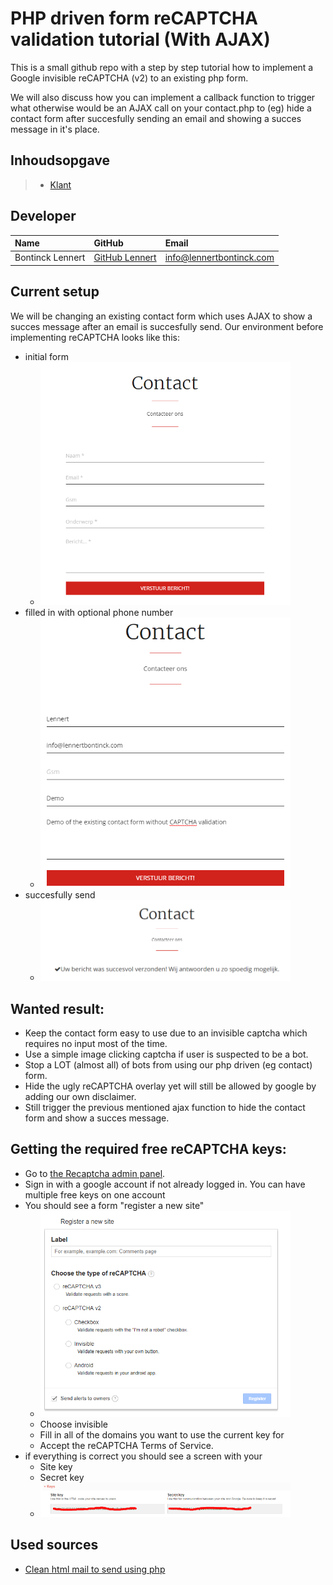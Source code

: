 # PHP driven form reCAPTCHA validation tutorial (With AJAX)

This is a small github repo with a step by step tutorial how to implement a Google invisible reCAPTCHA (v2) to an existing php form. 

We will also discuss how you can implement a callback function to trigger what otherwise would be an AJAX call on your contact.php to (eg) hide a contact form after succesfully sending an email and showing a succes message in it's place.

## Inhoudsopgave

> - [Klant](#klant)


## Developer

| Name     | GitHub                        | Email                               |
| :---     | :---                          | :---                                |
| Bontinck Lennert | [GitHub Lennert](https://www.github.com/pikawika) | [info@lennertbontinck.com](mailto:info@lennertbontinck.com) |

## Current setup

We will be changing an existing contact form which uses AJAX to show a succes message after an email is succesfully send. Our environment before implementing reCAPTCHA looks like this:

- initial form
	- <kbd><img src="assets/before/empty-form.PNG" width="400"></kbd>
- filled in with optional phone number
	- <kbd><img src="assets/before/filled-in.PNG" width="400"></kbd>
- succesfully send 
	- <kbd><img src="assets/before/success.PNG" width="400"></kbd>

## Wanted result:

- Keep the contact form easy to use due to an invisible captcha which requires no input most of the time.
- Use a simple image clicking captcha if user is suspected to be a bot.
- Stop a LOT (almost all) of bots from using our php driven (eg contact) form.
- Hide the ugly reCAPTCHA overlay yet will still be allowed by google by adding our own disclaimer.
- Still trigger the previous mentioned ajax function to hide the contact form and show a succes message.

## Getting the required free reCAPTCHA keys:

- Go to [the Recaptcha admin panel](https://google.com/recaptcha/admin).
- Sign in with a google account if not already logged in. You can have multiple free keys on one account
- You should see a form "register a new site"
	- <kbd><img src="assets/adminpanel/add-new-captcha.PNG" width="400"></kbd>
	- Choose invisible
	- Fill in all of the domains you want to use the current key for
	- Accept the reCAPTCHA Terms of Service.
- if everything is correct you should see a screen with your
	- Site key
	- Secret key
	- <kbd><img src="assets/adminpanel/keys.PNG" width="400"></kbd>

## Used sources

- [Clean html mail to send using php](https://github.com/pikawika/contact-form-mail-template)